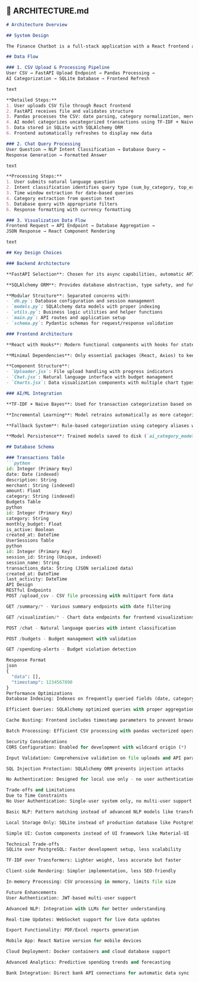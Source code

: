 ## 📄 ARCHITECTURE.md

```markdown
# Architecture Overview

## System Design

The Finance Chatbot is a full-stack application with a React frontend and FastAPI backend, using SQLite for data storage. The architecture follows a modular design with clear separation of concerns.

## Data Flow

### 1. CSV Upload & Processing Pipeline
User CSV → FastAPI Upload Endpoint → Pandas Processing →
AI Categorization → SQLite Database → Frontend Refresh

text

**Detailed Steps:**
1. User uploads CSV file through React frontend
2. FastAPI receives file and validates structure
3. Pandas processes the CSV: date parsing, category normalization, merchant extraction
4. AI model categorizes uncategorized transactions using TF-IDF + Naive Bayes
5. Data stored in SQLite with SQLAlchemy ORM
6. Frontend automatically refreshes to display new data

### 2. Chat Query Processing
User Question → NLP Intent Classification → Database Query →
Response Generation → Formatted Answer

text

**Processing Steps:**
1. User submits natural language question
2. Intent classification identifies query type (sum_by_category, top_expenses, etc.)
3. Time window extraction for date-based queries
4. Category extraction from question text
5. Database query with appropriate filters
6. Response formatting with currency formatting

### 3. Visualization Data Flow
Frontend Request → API Endpoint → Database Aggregation →
JSON Response → React Component Rendering

text

## Key Design Choices

### Backend Architecture

**FastAPI Selection**: Chosen for its async capabilities, automatic API documentation, excellent performance, and easy integration with Python data science libraries.

**SQLAlchemy ORM**: Provides database abstraction, type safety, and future database migration capabilities. Allows switching from SQLite to PostgreSQL easily.

**Modular Structure**: Separated concerns with:
- `db.py`: Database configuration and session management
- `models.py`: SQLAlchemy data models with proper indexing
- `utils.py`: Business logic utilities and helper functions  
- `main.py`: API routes and application setup
- `schema.py`: Pydantic schemas for request/response validation

### Frontend Architecture

**React with Hooks**: Modern functional components with hooks for state management, providing better performance and cleaner code.

**Minimal Dependencies**: Only essential packages (React, Axios) to keep bundle size small and avoid dependency bloat.

**Component Structure**: 
- `Uploader.jsx`: File upload handling with progress indicators
- `Chat.jsx`: Natural language interface with budget management
- `Charts.jsx`: Data visualization components with multiple chart types

### AI/ML Integration

**TF-IDF + Naive Bayes**: Used for transaction categorization based on description text. Provides good accuracy with minimal training data.

**Incremental Learning**: Model retrains automatically as more categorized data becomes available, improving accuracy over time.

**Fallback System**: Rule-based categorization using category aliases when AI model isn't confident or available.

**Model Persistence**: Trained models saved to disk (`ai_category_model.pkl`, `ai_vectorizer.pkl`) for persistence across server restarts.

## Database Schema

### Transactions Table
```python
id: Integer (Primary Key)
date: Date (indexed)
description: String
merchant: String (indexed)
amount: Float
category: String (indexed)
Budgets Table
python
id: Integer (Primary Key)
category: String
monthly_budget: Float
is_active: Boolean
created_at: DateTime
UserSessions Table
python
id: Integer (Primary Key)
session_id: String (Unique, indexed)
session_name: String
transactions_data: String (JSON serialized data)
created_at: DateTime
last_activity: DateTime
API Design
RESTful Endpoints
POST /upload_csv - CSV file processing with multipart form data

GET /summary/* - Various summary endpoints with date filtering

GET /visualization/* - Chart data endpoints for frontend visualizations

POST /chat - Natural language queries with intent classification

POST /budgets - Budget management with validation

GET /spending-alerts - Budget violation detection

Response Format
json
{
  "data": [],
  "timestamp": 1234567890
}
Performance Optimizations
Database Indexing: Indexes on frequently queried fields (date, category, merchant) for faster queries.

Efficient Queries: SQLAlchemy optimized queries with proper aggregation and filtering.

Cache Busting: Frontend includes timestamp parameters to prevent browser caching of data.

Batch Processing: Efficient CSV processing with pandas vectorized operations.

Security Considerations
CORS Configuration: Enabled for development with wildcard origin (*)

Input Validation: Comprehensive validation on file uploads and API parameters

SQL Injection Protection: SQLAlchemy ORM prevents injection attacks

No Authentication: Designed for local use only - no user authentication implemented

Trade-offs and Limitations
Due to Time Constraints
No User Authentication: Single-user system only, no multi-user support

Basic NLP: Pattern matching instead of advanced NLP models like transformers

Local Storage Only: SQLite instead of production database like PostgreSQL

Simple UI: Custom components instead of UI framework like Material-UI

Technical Trade-offs
SQLite over PostgreSQL: Faster development setup, less scalability

TF-IDF over Transformers: Lighter weight, less accurate but faster

Client-side Rendering: Simpler implementation, less SEO-friendly

In-memory Processing: CSV processing in memory, limits file size

Future Enhancements
User Authentication: JWT-based multi-user support

Advanced NLP: Integration with LLMs for better understanding

Real-time Updates: WebSocket support for live data updates

Export Functionality: PDF/Excel reports generation

Mobile App: React Native version for mobile devices

Cloud Deployment: Docker containers and cloud database support

Advanced Analytics: Predictive spending trends and forecasting

Bank Integration: Direct bank API connections for automatic data sync